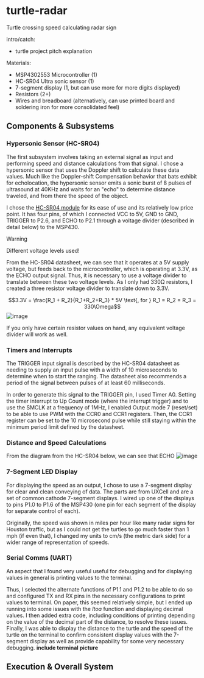 # turtle-radar
Turtle crossing speed calculating radar sign

intro/catch: 
- turtle project pitch explanation

Materials:
- MSP4302553 Microcontroller (1)
- HC-SR04 Ultra sonic sensor (1)
- 7-segment display (1, but can use more for more digits displayed)
- Resistors (2+)
- Wires and breadboard (alternatively, can use printed board and soldering iron for more consolidated feel)

## Components & Subsystems

### Hypersonic Sensor (HC-SR04)
The first subsystem involves taking an external signal as input and performing speed and distance calculations from that signal. I chose a hypersonic sensor that uses the Doppler shift to calculate these data values. Much like the Doppler-shift Compensation behavior that bats exhibit for echolocation, the hypersonic sensor emits a sonic burst of 8 pulses of ultrasound at 40KHz and waits for an "echo" to determine distance traveled, and from there the speed of the object.

I chose the [HC-SR04 module](https://cdn.sparkfun.com/datasheets/Sensors/Proximity/HCSR04.pdf) for its ease of use and its relatively low price point. It has four pins, of which I connected VCC to 5V, GND to GND, TRIGGER to P2.6, and ECHO to P2.1 through a voltage divider (described in detail below) to the MSP430. 

> [!WARNING]
> Different voltage levels used!

From the HC-SR04 datasheet, we can see that it operates at a 5V supply voltage, but feeds back to the microcontroller, which is operating at 3.3V, as the ECHO output signal. Thus, it is necessary to use a voltage divider to translate between these two voltage levels. 
As I only had 330Ω resistors, I created a three resistor voltage divider to translate down to 3.3V.

$$3.3V = \frac{R_1 + R_2}{R_1+R_2+R_3} * 5V \text{, for } R_1 = R_2 = R_3 = 330\Omega$$
![image](https://github.com/dingding-ye/turtle-radar/assets/94885006/d4da7f6e-c575-4cea-a43b-d0ad34b41ae1)

If you only have certain resistor values on hand, any equivalent voltage divider will work as well.

### Timers and Interrupts
The TRIGGER input signal is described by the HC-SR04 datasheet as needing to supply an input pulse with a width of 10 microseconds to determine when to start the ranging. The datasheet also recommends a period of the signal between pulses of at least 60 milliseconds. 

In order to generate this signal to the TRIGGER pin, I used Timer A0. Setting the timer interrupt to Up Count mode (where the interrupt trigger) and to use the SMCLK at a frequency of 1MHz, I enabled Output mode 7 (reset/set) to be able to use PWM with the CCR0 and CCR1 registers. Then, the CCR1 register can be set to the 10 microsecond pulse while still staying within the minimum period limit defined by the datasheet. 


### Distance and Speed Calculations
From the diagram from the HC-SR04 below, we can see that ECHO 
![image](https://github.com/dingding-ye/turtle-radar/assets/94885006/e54606bb-1edf-4355-be12-1866123c17b7)


### 7-Segment LED Display
For displaying the speed as an output, I chose to use a 7-segment display for clear and clean conveying of data. The parts are from UXCell and are a set of common cathode 7-segment displays. I wired up one of the displays to pins P1.0 to P1.6 of the MSP430 (one pin for each segment of the display for separate control of each).

Originally, the speed was shown in miles per hour like many radar signs for Houston traffic, but as I could not get the turtles to go much faster than 1 mph (if even that), I changed my units to cm/s (the metric dark side) for a wider range of representation of speeds.


### Serial Comms (UART)
An aspect that I found very useful useful for debugging and for displaying values in general is printing values to the terminal.

Thus, I selected the alternate functions of P1.1 and P1.2 to be able to do so and configured TX and RX pins in the necessary configurations to print values to terminal.
On paper, this seemed relatively simple, but I ended up running into some issues with the *ltoa* function and displaying decimal values. I then added extra code, including conditions of printing depending on the value of the decimal part of the distance, to resolve these issues.
Finally, I was able to display the distance to the turtle and the speed of the turtle on the terminal to confirm consistent display values with the 7-segment display as well as provide capability for some very necessary debugging.
**include terminal picture**

## Execution & Overall System


